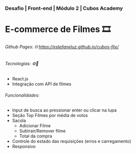 ### Desafio | Front-end | Módulo 2 | Cubos Academy

# E-commerce de Filmes 🎞️

###### Github Pages: ⛓️ https://estefaneluz.github.io/cubos-flix/

###### Tecnologias: ⚙️🔧

- React.js
- Integração com API de filmes

###### Funcionalidades: 

- Input de busca ao pressionar enter ou clicar na lupa 
- Seção Top Filmes por média de votos
- Sacola
  - Adicionar Filme
  - Subtrair/Remover filme 
  - Total da compra 
- Controle do estado das requisições (erros e carregamento)
- Responsivo 
